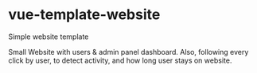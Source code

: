 # vue-template-website
Simple website template

Small Website with users & admin panel dashboard.
Also, following every click by user, to detect activity, and how long user stays on website.
